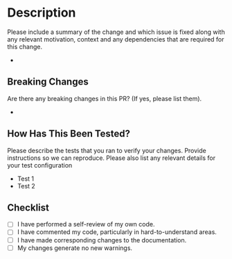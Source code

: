 # Description

Please include a summary of the change and which issue is fixed along with any relevant motivation, context and any dependencies that are required for this change.

-

## Breaking Changes

Are there any breaking changes in this PR? (If yes, please list them).

-

## How Has This Been Tested?

Please describe the tests that you ran to verify your changes. Provide instructions so we can reproduce. Please also list any relevant details for your test configuration

- Test 1
- Test 2

## Checklist

- [ ] I have performed a self-review of my own code.
- [ ] I have commented my code, particularly in hard-to-understand areas.
- [ ] I have made corresponding changes to the documentation.
- [ ] My changes generate no new warnings.
